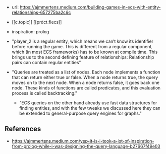 
- url: https://ajmmertens.medium.com/building-games-in-ecs-with-entity-relationships-657275ba2c6c
- [[c.topic]] [[prdct.flecs]]
- inspiration: prolog

- "player_2 is a regular entity, which means we can’t know its identifier before running the game. This is different from a regular component, which (in most ECS frameworks) has to be known at compile time. This brings us to the second defining feature of relationships: Relationship pairs can contain regular entities"
- "Queries are treated as a list of nodes. Each node implements a function that can return either true or false. When a node returns true, the query moves on to the next node. When a node returns false, it goes back one node. These kinds of functions are called predicates, and this evaluation process is called backtracking."
  - "ECS queries on the other hand already use fast data structures for finding entities, and with the few tweaks we discussed here they can be extended to general-purpose query engines for graphs."

## References

- https://ajmmertens.medium.com/yep-it-is-i-took-a-lot-of-inspiration-from-prolog-while-i-was-designing-the-query-language-b27667f49e03